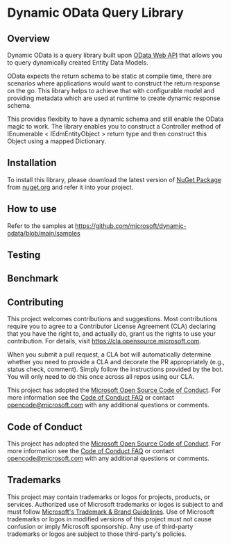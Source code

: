 # Dynamic OData Query Library

## Overview
Dynamic OData is a query library built upon [OData Web API](https://github.com/OData/WebApi) that allows you to query dynamically created
Entity Data Models.

OData expects the return schema to be static at compile time, there are scenarios where applications would want to construct the return response on the go.
This library helps to achieve that with configurable model and providing metadata which are used at runtime to create dynamic response schema.

This provides flexibity to have a dynamic schema and still enable the OData magic to work. The library enables you to construct a Controller method of IEnumerable < IEdmEntityObject > return type and then construct this Object using a mapped Dictionary.


## Installation
To install this library, please download the latest version of  [NuGet Package](https://www.nuget.org/packages/dynamic-odata) from [nuget.org](https://www.nuget.org/) and refer it into your project.  

## How to use 

Refer to the samples at https://github.com/microsoft/dynamic-odata/blob/main/samples


## Testing

## Benchmark

## Contributing

This project welcomes contributions and suggestions.  Most contributions require you to agree to a
Contributor License Agreement (CLA) declaring that you have the right to, and actually do, grant us
the rights to use your contribution. For details, visit https://cla.opensource.microsoft.com.

When you submit a pull request, a CLA bot will automatically determine whether you need to provide
a CLA and decorate the PR appropriately (e.g., status check, comment). Simply follow the instructions
provided by the bot. You will only need to do this once across all repos using our CLA.

This project has adopted the [Microsoft Open Source Code of Conduct](https://opensource.microsoft.com/codeofconduct/).
For more information see the [Code of Conduct FAQ](https://opensource.microsoft.com/codeofconduct/faq/) or
contact [opencode@microsoft.com](mailto:opencode@microsoft.com) with any additional questions or comments.

## Code of Conduct

This project has adopted the [Microsoft Open Source Code of Conduct](https://opensource.microsoft.com/codeofconduct/). For more information see the [Code of Conduct FAQ](https://opensource.microsoft.com/codeofconduct/faq/) or contact [opencode@microsoft.com](mailto:opencode@microsoft.com) with any additional questions or comments.


## Trademarks

This project may contain trademarks or logos for projects, products, or services. Authorized use of Microsoft 
trademarks or logos is subject to and must follow 
[Microsoft's Trademark & Brand Guidelines](https://www.microsoft.com/en-us/legal/intellectualproperty/trademarks/usage/general).
Use of Microsoft trademarks or logos in modified versions of this project must not cause confusion or imply Microsoft sponsorship.
Any use of third-party trademarks or logos are subject to those third-party's policies.
